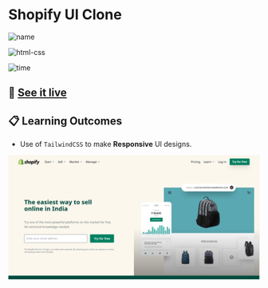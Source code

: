 # Shopify UI Clone

![name](https://img.shields.io/badge/Khurram-Iqbal-blue)

![html-css](https://img.shields.io/badge/tailwindCSS-shopify--ui--clone-red)

![time](https://img.shields.io/badge/time--to--complete-full--day--approx.-yellowgreen)

## :link: [See it live](https://fullstack-js-bc-shopifyclone.netlify.app/)

## :clipboard: Learning Outcomes 

- Use of `TailwindCSS` to make **Responsive** UI designs.

![screenshot](./shopify-clone-thumbnail.PNG)
